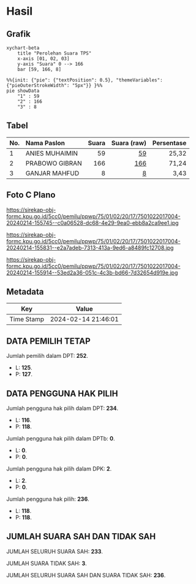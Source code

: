 # Hasil

## Grafik

```mermaid
xychart-beta
    title "Perolehan Suara TPS"
    x-axis [01, 02, 03]
    y-axis "Suara" 0 --> 166
    bar [59, 166, 8]
```

```mermaid
%%{init: {"pie": {"textPosition": 0.5}, "themeVariables": {"pieOuterStrokeWidth": "5px"}} }%%
pie showData
    "1" : 59
    "2" : 166
    "3" : 8
```

## Tabel

| No. | Nama Paslon    | Suara | Suara (raw) | Persentase |
|:--- |:-------------- | -----:| -----------:| ----------:|
| 1   | ANIES MUHAIMIN | 59    | [59][p-1]   | 25,32      |
| 2   | PRABOWO GIBRAN | 166   | [166][p-2]  | 71,24      |
| 3   | GANJAR MAHFUD  | 8     | [8][p-3]    | 3,43       |


[p-1]: https://github.com/gigit-pemilu/pemilu-2024-75-gorontalo/blob/main/pilpres/hitung-suara/sub/75-gorontalo/sub/01-gorontalo/sub/02-telaga/sub/2017-pilohayanga/sub/004-tps/sub/paslon-1.txt
[p-2]: https://github.com/gigit-pemilu/pemilu-2024-75-gorontalo/blob/main/pilpres/hitung-suara/sub/75-gorontalo/sub/01-gorontalo/sub/02-telaga/sub/2017-pilohayanga/sub/004-tps/sub/paslon-2.txt
[p-3]: https://github.com/gigit-pemilu/pemilu-2024-75-gorontalo/blob/main/pilpres/hitung-suara/sub/75-gorontalo/sub/01-gorontalo/sub/02-telaga/sub/2017-pilohayanga/sub/004-tps/sub/paslon-3.txt

## Foto C Plano

https://sirekap-obj-formc.kpu.go.id/5cc0/pemilu/ppwp/75/01/02/20/17/7501022017004-20240214-155745--c0a06528-dc68-4e29-9ea0-ebb8a2ca9ee1.jpg

https://sirekap-obj-formc.kpu.go.id/5cc0/pemilu/ppwp/75/01/02/20/17/7501022017004-20240214-155831--e2a7adeb-7313-413a-9ed6-a8489fc12708.jpg

https://sirekap-obj-formc.kpu.go.id/5cc0/pemilu/ppwp/75/01/02/20/17/7501022017004-20240214-155914--53ed2a36-051c-4c3b-bd66-7d32654d919e.jpg


## Metadata

| Key        | Value               |
| ---------- | ------------------- |
| Time Stamp | 2024-02-14 21:46:01 |


## DATA PEMILIH TETAP

Jumlah pemilih dalam DPT: **252**.
 * L: **125**.
 * P: **127**.

## DATA PENGGUNA HAK PILIH

Jumlah pengguna hak pilih dalam DPT: **234**.
 * L: **116**.
 * P: **118**.

Jumlah pengguna hak pilih dalam DPTb: **0**.
 * L: **0**.
 * P: **0**.

Jumlah pengguna hak pilih dalam DPK: **2**.
 * L: **2**.
 * P: **0**.

Jumlah pengguna hak pilih: **236**.
 * L: **118**.
 * P: **118**.

## JUMLAH SUARA SAH DAN TIDAK SAH

JUMLAH SELURUH SUARA SAH: **233**.

JUMLAH SUARA TIDAK SAH: **3**.

JUMLAH SELURUH SUARA SAH DAN SUARA TIDAK SAH: **236**.


